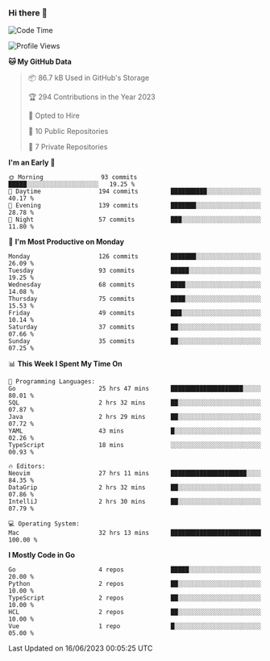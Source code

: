 ### Hi there 👋
<!--![visitors](https://visitor-badge.glitch.me/badge?page_id=d0zingcat)-->
<!--
**d0zingcat/d0zingcat** is a ✨ _special_ ✨ repository because its `README.md` (this file) appears on your GitHub profile.

Here are some ideas to get you started:

- 🔭 I’m currently working on ...
- 🌱 I’m currently learning ...
- 👯 I’m looking to collaborate on ...
- 🤔 I’m looking for help with ...
- 💬 Ask me about ...
- 📫 How to reach me: ...
- 😄 Pronouns: ...
- ⚡ Fun fact: ...
-->
<!--START_SECTION:waka-->
![Code Time](http://img.shields.io/badge/Code%20Time-2%2C735%20hrs%207%20mins-blue)

![Profile Views](http://img.shields.io/badge/Profile%20Views-5-blue)

**🐱 My GitHub Data** 

> 📦 86.7 kB Used in GitHub's Storage 
 > 
> 🏆 294 Contributions in the Year 2023
 > 
> 💼 Opted to Hire
 > 
> 📜 10 Public Repositories 
 > 
> 🔑 7 Private Repositories 
 > 
**I'm an Early 🐤** 

```text
🌞 Morning                93 commits          █████░░░░░░░░░░░░░░░░░░░░   19.25 % 
🌆 Daytime                194 commits         ██████████░░░░░░░░░░░░░░░   40.17 % 
🌃 Evening                139 commits         ███████░░░░░░░░░░░░░░░░░░   28.78 % 
🌙 Night                  57 commits          ███░░░░░░░░░░░░░░░░░░░░░░   11.80 % 
```
📅 **I'm Most Productive on Monday** 

```text
Monday                   126 commits         ███████░░░░░░░░░░░░░░░░░░   26.09 % 
Tuesday                  93 commits          █████░░░░░░░░░░░░░░░░░░░░   19.25 % 
Wednesday                68 commits          ████░░░░░░░░░░░░░░░░░░░░░   14.08 % 
Thursday                 75 commits          ████░░░░░░░░░░░░░░░░░░░░░   15.53 % 
Friday                   49 commits          ███░░░░░░░░░░░░░░░░░░░░░░   10.14 % 
Saturday                 37 commits          ██░░░░░░░░░░░░░░░░░░░░░░░   07.66 % 
Sunday                   35 commits          ██░░░░░░░░░░░░░░░░░░░░░░░   07.25 % 
```


📊 **This Week I Spent My Time On** 

```text
💬 Programming Languages: 
Go                       25 hrs 47 mins      ████████████████████░░░░░   80.01 % 
SQL                      2 hrs 32 mins       ██░░░░░░░░░░░░░░░░░░░░░░░   07.87 % 
Java                     2 hrs 29 mins       ██░░░░░░░░░░░░░░░░░░░░░░░   07.72 % 
YAML                     43 mins             █░░░░░░░░░░░░░░░░░░░░░░░░   02.26 % 
TypeScript               18 mins             ░░░░░░░░░░░░░░░░░░░░░░░░░   00.93 % 

🔥 Editors: 
Neovim                   27 hrs 11 mins      █████████████████████░░░░   84.35 % 
DataGrip                 2 hrs 32 mins       ██░░░░░░░░░░░░░░░░░░░░░░░   07.86 % 
IntelliJ                 2 hrs 30 mins       ██░░░░░░░░░░░░░░░░░░░░░░░   07.79 % 

💻 Operating System: 
Mac                      32 hrs 13 mins      █████████████████████████   100.00 % 
```

**I Mostly Code in Go** 

```text
Go                       4 repos             █████░░░░░░░░░░░░░░░░░░░░   20.00 % 
Python                   2 repos             ██░░░░░░░░░░░░░░░░░░░░░░░   10.00 % 
TypeScript               2 repos             ██░░░░░░░░░░░░░░░░░░░░░░░   10.00 % 
HCL                      2 repos             ██░░░░░░░░░░░░░░░░░░░░░░░   10.00 % 
Vue                      1 repo              █░░░░░░░░░░░░░░░░░░░░░░░░   05.00 % 
```




 Last Updated on 16/06/2023 00:05:25 UTC
<!--END_SECTION:waka-->

